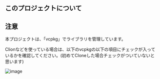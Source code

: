 ## このプロジェクトについて

## 注意
本プロジェクトは、「vcpkg」でライブラリを管理しています。

Clionなどを使っている場合は、以下のvcpkgの以下の項目にチェックが入っているかを確認してください。(初めてCloneした場合チェックがついていないと思います)

![image](https://github.com/Daiki-Iijima/OpenGL_GLFW_Basics/assets/40718695/79f58115-509a-4914-b622-9ce5a0e8a432)
